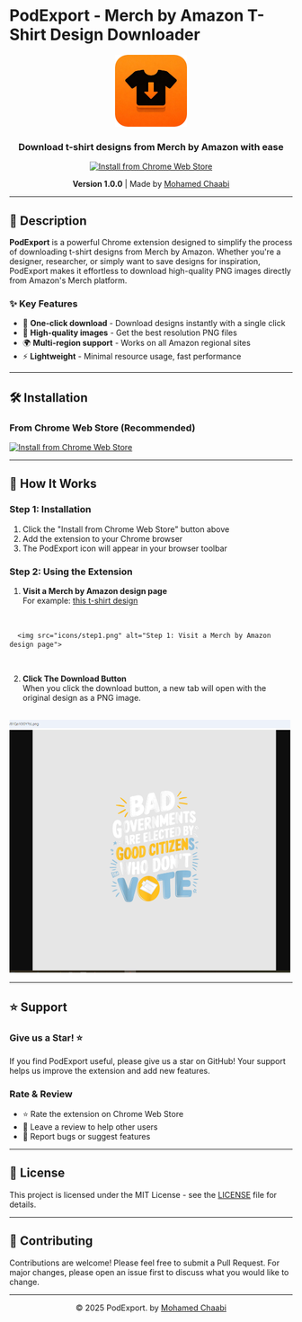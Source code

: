 # PodExport - Merch by Amazon T-Shirt Design Downloader

<div align="center">
  <img src="icons/icon128.png" alt="PodExport Logo" width="128" height="128">
  
  <h3>Download t-shirt designs from Merch by Amazon with ease</h3>
  
  <a href="https://chrome.google.com/webstore/detail/podexport-merch-by-amazon/your-extension-id" target="_blank">
    <img src="https://img.shields.io/badge/Install%20from-Chrome%20Web%20Store-blue?style=for-the-badge&logo=google-chrome" alt="Install from Chrome Web Store">
  </a>
  
  <p><strong>Version 1.0.0</strong> | Made by <a href="https://simolog.com" target="_blank">Mohamed Chaabi</a></p>
</div>

---

## 📖 Description

**PodExport** is a powerful Chrome extension designed to simplify the process of downloading t-shirt designs from Merch by Amazon. Whether you're a designer, researcher, or simply want to save designs for inspiration, PodExport makes it effortless to download high-quality PNG images directly from Amazon's Merch platform.

### ✨ Key Features
- 🚀 **One-click download** - Download designs instantly with a single click
- 🎨 **High-quality images** - Get the best resolution PNG files
- 🌍 **Multi-region support** - Works on all Amazon regional sites
- ⚡ **Lightweight** - Minimal resource usage, fast performance

---

## 🛠️ Installation

### From Chrome Web Store (Recommended)
[![Install from Chrome Web Store](https://img.shields.io/badge/Install%20from-Chrome%20Web%20Store-blue?style=for-the-badge&logo=google-chrome)](https://chrome.google.com/webstore/detail/podexport-merch-by-amazon/your-extension-id)


---

## 🚀 How It Works

### Step 1: Installation
1. Click the "Install from Chrome Web Store" button above
2. Add the extension to your Chrome browser
3. The PodExport icon will appear in your browser toolbar

### Step 2: Using the Extension
1. **Visit a Merch by Amazon design page**  
  For example: [this t-shirt design](https://www.amazon.com/governments-elected-citizens-vote-T-Shirt/dp/B0DF6HPPH1/ref=sr_1_1?dib=eyJ2IjoiMSJ9.w1q7aikUOJrRf_RTNIIaANcI6v8izs52UWsynX_DlP4gUkmBXZoFjhLdecitUiLUe65aWH16cgR2QqL9NnB_pzV4ZvbtFOL-89XYF1FdSspkxrJ6ttVu7zMEk-ydEBQujRNFT03APbmaBZGKGhC8zER9yicFoXMBWCld7M0-YhpAbdmfFy5j28KA-qr6xT9FuYOaomK5YR9_3wfyuoHNxCsyHSX3fL2bZUnPnx3LLOQdcWK3B1CXmQSw31cHTv9J8bo51XEJt3QJZu7l_jCMuSifxHBSeshcYO_0v7R_WIc.f9mVqpzBzDlMg7C8NmU6VoGOTSufI0E0xqC9TXcKl4Y&dib_tag=se&m=ATVPDKIKX0DER&oq=Solid+colors%3A+100%25%2BCotton%3B+Heather+Grey%3A+90%25%2BCotton%2C+10%25%2BPolyester%3B+All+Other+Heathers%3A+50%25%2BCotton%2C+50%25%2BPolyester+Lightweight%2C+Classic+fit%2C+Double-needle+sleeve+and+bottom+hem+Machine+wash+cold+with+like+colors%2C+dry+low+heat+-long+-premium+-sweatshirt+-v-neck+-tank+10+x+8+x+1+inches%3B+4.8+Ounces&qid=1759138764&refinements=p_6%3AATVPDKIKX0DER&s=apparel&sr=1-1)  
  <br>

      <img src="icons/step1.png" alt="Step 1: Visit a Merch by Amazon design page">

  <br>

2. **Click The Download Button**  
When you click the download button, a new tab will open with the original design as a PNG image.  
<br>
<img src="icons/step2.png" alt="Step 2: Click the download button to open the design as PNG" width="500" height="450">


---

## ⭐ Support

### Give us a Star! ⭐
If you find PodExport useful, please give us a star on GitHub! Your support helps us improve the extension and add new features.

### Rate & Review
- ⭐ Rate the extension on Chrome Web Store
- 📝 Leave a review to help other users
- 🐛 Report bugs or suggest features
---

## 📄 License

This project is licensed under the MIT License - see the [LICENSE](LICENSE) file for details.

---

## 🤝 Contributing

Contributions are welcome! Please feel free to submit a Pull Request. For major changes, please open an issue first to discuss what you would like to change.

---

<div align="center">
  <p>© 2025 PodExport. by <a href="https://simolog.com" target="_blank">Mohamed Chaabi</a></p>
</div>
